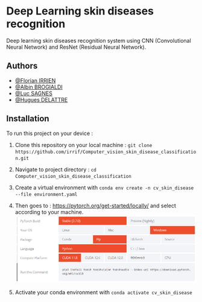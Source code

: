 # Deep Learning skin diseases recognition

Deep learning skin diseases recognition system using CNN (Convolutional Neural Network) and ResNet (Residual Neural Network).

## Authors
- [@Florian IRRIEN](https://github.com/irrif)
- [@Albin BROGIALDI](https://github.com/albinbrogialdi)
- [@Luc SAGNES](https://github.com/LucSagnes)
- [@Hugues DELATTRE](https://github.com/hugdelattre)


## Installation 
To run this project on your device :

1. Clone this repository on your local machine : `git clone https://github.com/irrif/Computer_vision_skin_disease_classification.git`

2. Navigate to project directory : `cd Computer_vision_skin_disease_classification`

3. Create a virtual environment with  `conda env create -n cv_skin_disease --file environment.yaml`

4. Then goes to : https://pytorch.org/get-started/locally/ and select according to your machine.
![screenshot](Others/cuda_install_ex.png)

5. Activate your conda environment with `conda activate cv_skin_disease`